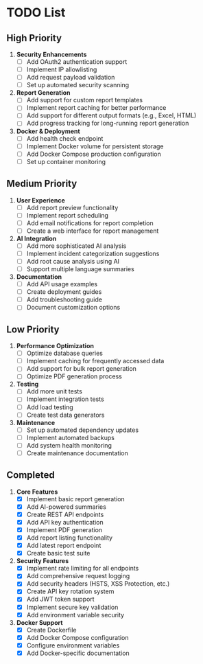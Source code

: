 # TODO List

## High Priority

1. **Security Enhancements**
   - [ ] Add OAuth2 authentication support
   - [ ] Implement IP allowlisting
   - [ ] Add request payload validation
   - [ ] Set up automated security scanning

2. **Report Generation**
   - [ ] Add support for custom report templates
   - [ ] Implement report caching for better performance
   - [ ] Add support for different output formats (e.g., Excel, HTML)
   - [ ] Add progress tracking for long-running report generation

3. **Docker & Deployment**
   - [ ] Add health check endpoint
   - [ ] Implement Docker volume for persistent storage
   - [ ] Add Docker Compose production configuration
   - [ ] Set up container monitoring

## Medium Priority

1. **User Experience**
   - [ ] Add report preview functionality
   - [ ] Implement report scheduling
   - [ ] Add email notifications for report completion
   - [ ] Create a web interface for report management

2. **AI Integration**
   - [ ] Add more sophisticated AI analysis
   - [ ] Implement incident categorization suggestions
   - [ ] Add root cause analysis using AI
   - [ ] Support multiple language summaries

3. **Documentation**
   - [ ] Add API usage examples
   - [ ] Create deployment guides
   - [ ] Add troubleshooting guide
   - [ ] Document customization options

## Low Priority

1. **Performance Optimization**
   - [ ] Optimize database queries
   - [ ] Implement caching for frequently accessed data
   - [ ] Add support for bulk report generation
   - [ ] Optimize PDF generation process

2. **Testing**
   - [ ] Add more unit tests
   - [ ] Implement integration tests
   - [ ] Add load testing
   - [ ] Create test data generators

3. **Maintenance**
   - [ ] Set up automated dependency updates
   - [ ] Implement automated backups
   - [ ] Add system health monitoring
   - [ ] Create maintenance documentation

## Completed 

1. **Core Features**
   - [x] Implement basic report generation
   - [x] Add AI-powered summaries
   - [x] Create REST API endpoints
   - [x] Add API key authentication
   - [x] Implement PDF generation
   - [x] Add report listing functionality
   - [x] Add latest report endpoint
   - [x] Create basic test suite

2. **Security Features**
   - [x] Implement rate limiting for all endpoints
   - [x] Add comprehensive request logging
   - [x] Add security headers (HSTS, XSS Protection, etc.)
   - [x] Create API key rotation system
   - [x] Add JWT token support
   - [x] Implement secure key validation
   - [x] Add environment variable security

3. **Docker Support**
   - [x] Create Dockerfile
   - [x] Add Docker Compose configuration
   - [x] Configure environment variables
   - [x] Add Docker-specific documentation
